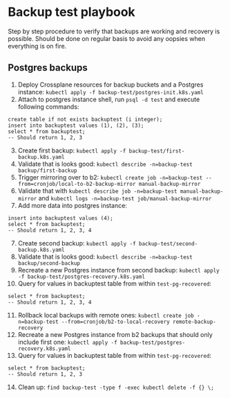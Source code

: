 # Backup test playbook

Step by step procedure to verify that backups are working and recovery is possible. Should be done on regular basis to avoid any oopsies when everything is on fire.

## Postgres backups

1. Deploy Crossplane resources for backup buckets and a Postgres instance: `kubectl apply -f backup-test/postgres-init.k8s.yaml`
2. Attach to postgres instance shell, run `psql -d test` and execute following commands:
```postgresql
create table if not exists backuptest (i integer);
insert into backuptest values (1), (2), (3);
select * from backuptest;
-- Should return 1, 2, 3
```
3. Create first backup: `kubectl apply -f backup-test/first-backup.k8s.yaml`
4. Validate that is looks good: `kubectl describe -n=backup-test backup/first-backup`
5. Trigger mirroring over to b2: `kubectl create job -n=backup-test --from=cronjob/local-to-b2-backup-mirror manual-backup-mirror`
6. Validate that with `kubectl describe job -n=backup-test manual-backup-mirror` and `kubectl logs -n=backup-test job/manual-backup-mirror`
6. Add more data into postgres instance:
```postgresql
insert into backuptest values (4);
select * from backuptest;
-- Should return 1, 2, 3, 4
```
7. Create second backup: `kubectl apply -f backup-test/second-backup.k8s.yaml`
8. Validate that is looks good: `kubectl describe -n=backup-test backup/second-backup`
9. Recreate a new Postgres instance from second backup: `kubectl apply -f backup-test/postgres-recovery.k8s.yaml`
10. Query for values in backuptest table from within `test-pg-recovered`:
```postgresql
select * from backuptest;
-- Should return 1, 2, 3, 4
```
11. Rollback local backups with remote ones: `kubectl create job -n=backup-test --from=cronjob/b2-to-local-recovery remote-backup-recovery`
12. Recreate a new Postgres instance from b2 backups that should only include first one: `kubectl apply -f backup-test/postgres-recovery.k8s.yaml`
13. Query for values in backuptest table from within `test-pg-recovered`:
```postgresql
select * from backuptest;
-- Should return 1, 2, 3
```
14. Clean up: `find backup-test -type f -exec kubectl delete -f {} \;`
